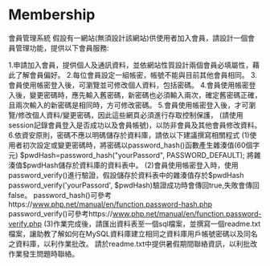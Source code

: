 # Membership
會員管理系統
假設有一網站(無須設計該網站)供使用者加入會員，請設計一個會員管理功能，提供以下會員服務:

1.申請加入會員，提供個人及通訊資料，並依網站性質設計兩個會員必填屬性，藉此了解會員偏好。
2.每位會員設定一組帳密，帳號不能與目前其他會員相同。
3.會員使用帳密登入後，可瀏覽並可修改個人資料，包括密碼。
4.會員使用帳密登入後，變更密碼時，應先輸入舊密碼，新密碼也必須輸入兩次，確定舊密碼正確，且兩次輸入的新密碼是相同時，方可修改密碼。
5.會員使用帳密登入後，才可瀏覽/修改個人資料/變更密碼，因此這些網頁必須進行存取控制保護，
(請使用session記錄會員登入是否成功以及會員帳號)，以防非會員及其他會員修改資料。
6.依資安原則，密碼不應以明碼儲存於資料庫，請依以下建議撰寫相關程式
    (1)使用者初次設定或變更密碼時，將密碼以password_hash()函數產生雜湊值(60個字元)
       $pwdHash=password_hash("yourPassord", PASSWORD_DEFAULT);
       將雜湊值$pwdHash儲存於資料庫的資料表中。
    (2)會員使用帳密登入時，使用password_verify()進行驗證，假設儲存於資料表中的雜湊值存於$pwdHash
       password_verify('yourPassord', $pwdHash)驗證成功時會傳回true,失敗會傳回false。
       password_hash()可參考https://www.php.net/manual/en/function.password-hash.php
       password_verify()可參考https://www.php.net/manual/en/function.password-verify.php
    (3)作業完成後，請匯出資料表至一個sql檔案，並撰寫一個readme.txt檔案，讓助教了解如何在MySQL資料庫建立相同之資料庫用戶帳號密碼以及同名之資料庫，以利作業批改。
請於readme.txt中提供暑假期間聯絡資訊，以利批改作業發生問題時聯絡。
